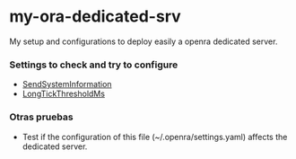 # my-ora-dedicated-srv
My setup and configurations to deploy easily a openra dedicated server.

### Settings to check and try to configure

- [SendSystemInformation](https://github.com/OpenRA/OpenRA/wiki/Settings#sendsysteminformation)
- [LongTickThresholdMs](https://github.com/OpenRA/OpenRA/wiki/Settings#longtickthresholdms)

### Otras pruebas
- Test if the configuration of this file (~/.openra/settings.yaml) affects the dedicated server.
